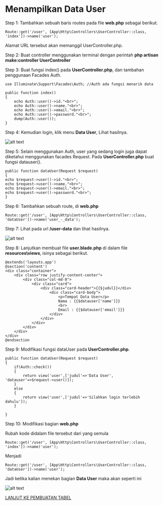 # Menampilkan Data User

Step 1: Tambahkan sebuah baris routes pada file **web.php** sebagai berikut.

```
Route::get('/user', [App\Http\Controllers\UserController::class, 'index'])->name('user');
```

Alamat URL tersebut akan memanggil UserController.php.

Step 2: Buat controller menggunakan terminal dengan perintah **php artisan make:controller UserController**

Step 3: Buat fungsi index() pada **UserController.php**, dan tambahan penggunaan Facades Auth.

```
use Illuminate\Support\Facades\Auth; //Auth ada fungsi menarik data
```

```
public function index()
{
    echo Auth::user()->id."<br>";
    echo Auth::user()->name."<br>";
    echo Auth::user()->email."<br>";
    echo Auth::user()->password."<br>";
    dump(Auth::user());
}
```

Step 4: Kemudian login, klik menu **Data User**, Lihat hasilnya.

![alt text](https://github.com/AdamFirman8124/Pemateri/blob/main/Laravel%2010/assets/image-15.png)

Step 5: Selain menggunakan Auth, user yang sedang login juga dapat diketahui menggunakan facades Request. Pada **UserController.php** buat fungsi datauser().

```
public function dataUser(Request $request)
{
echo $request->user()->id."<br>";
echo $request->user()->name."<br>";
echo $request->user()->email."<br>";
echo $request->user()->password."<br>";
}
```

Step 6: Tambahkan sebuah route, di **web.php**

```
Route::get('/user', [App\Http\Controllers\UserController::class, 'dataUser'])->name('user_-_data');
```

Step 7: Lihat pada url **/user-data** dan lihat hasilnya.

![alt text](https://github.com/AdamFirman8124/Pemateri/blob/main/Laravel%2010/assets/image-16.png)

Step 8: Lanjutkan membuat file **user.blade.php** di dalam file **resources\views**, isinya sebagai berikut.

```
@extends('layouts.app')
@section('content')
<div class="container">
    <div class="row justify-content-center">
        <div class="col-md-8">
            <div class="card">
                <div class="card-header">{{$judul}}</div>
                    <div class="card-body">
                        <p>Tempat Data User</p>
                        Nama : {{$datauser['name']}}
					    <br>
					    Email : {{$datauser['email']}}
                    </div>
                </div>
            </div>
        </div>
    </div>
</div>
@endsection
```

Step 9: Modifikasi fungsi dataUser pada **UserController.php**.

```
public function dataUser(Request $request)
{
    if(Auth::check())
    {
        return view('user',['judul'=>'Data User', 'datauser'=>$request->user()]);
    }
    else
    {
        return view('user',['judul'=>'Silahkan login terlebih dahulu']);
    }
    
}
```

Step 10: Modifikasi bagian **web.php** 

Rubah kode didalam file tersebut dari yang semula
```
Route::get('/user', [App\Http\Controllers\UserController::class, 'index'])->name('user');
```
Menjadi
```
Route::get('/user', [App\Http\Controllers\UserController::class, 'dataUser'])->name('user');
```

Jadi ketika kalian menekan bagian **Data User** maka akan seperti ini

![alt text](https://github.com/AdamFirman8124/Pemateri/blob/main/Laravel%2010/assets/image-25.png)

[LANJUT KE PEMBUATAN TABEL](https://github.com/AdamFirman8124/Pemateri/blob/main/Sistem%20Informasi/Materi.md)